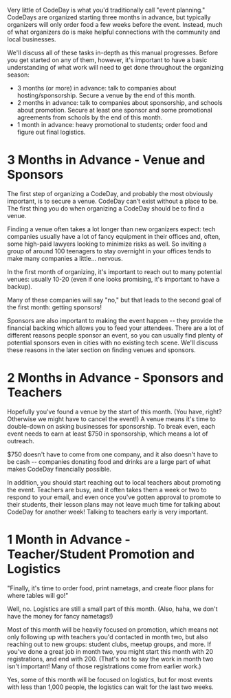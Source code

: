 Very little of CodeDay is what you'd traditionally call "event planning." CodeDays are organized starting three months in advance, but typically organizers will only order food a few weeks before the event. Instead, much of what organizers do is make helpful connections with the community and local businesses.

We'll discuss all of these tasks in-depth as this manual progresses. Before you get started on any of them, however, it's important to have a basic understanding of what work will need to get done throughout the organizing season:

* 3 months \(or more\) in advance: talk to companies about hosting\/sponsorship. Secure a venue by the end of this month.
* 2 months in advance: talk to companies about sponsorship, and schools about promotion. Secure at least one sponsor and some promotional agreements from schools by the end of this month.
* 1 month in advance: heavy promotional to students; order food and figure out final logistics.

# 3 Months in Advance - Venue and Sponsors

The first step of organizing a CodeDay, and probably the most obviously important, is to secure a venue. CodeDay can’t exist without a place to be. The first thing you do when organizing a CodeDay should be to find a venue.

Finding a venue often takes a lot longer than new organizers expect: tech companies usually have a lot of fancy equipment in their offices and, often, some high-paid lawyers looking to minimize risks as well. So inviting a group of around 100 teenagers to stay overnight in your offices tends to make many companies a little... nervous.

In the first month of organizing, it's important to reach out to many potential venues: usually 10-20 \(even if one looks promising, it's important to have a backup\).

Many of these companies will say "no," but that leads to the second goal of the first month: getting sponsors!

Sponsors are also important to making the event happen -- they provide the financial backing which allows you to feed your attendees. There are a lot of different reasons people sponsor an event, so you can usually find plenty of potential sponsors even in cities with no existing tech scene. We'll discuss these reasons in the later section on finding venues and sponsors.

# 2 Months in Advance - Sponsors and Teachers

Hopefully you've found a venue by the start of this month. \(You have, right? Otherwise we might have to cancel the event!\) A venue means it's time to double-down on asking businesses for sponsorship. To break even, each event needs to earn at least $750 in sponsorship, which means a lot of outreach.

$750 doesn't have to come from one company, and it also doesn't have to be cash -- companies donating food and drinks are a large part of what makes CodeDay financially possible.

In addition, you should start reaching out to local teachers about promoting the event. Teachers are busy, and it often takes them a week or two to respond to your email, and even once you've gotten approval to promote to their students, their lesson plans may not leave much time for talking about CodeDay for another week! Talking to teachers early is very important.

# 1 Month in Advance - Teacher\/Student Promotion and Logistics

"Finally, it's time to order food, print nametags, and create floor plans for where tables will go!"

Well, no. Logistics are still a small part of this month. \(Also, haha, we don't have the money for fancy nametags!\)

Most of this month will be heavily focused on promotion, which means not only following up with teachers you'd contacted in month two, but also reaching out to new groups: student clubs, meetup groups, and more. If you've done a great job in month two, you might start this month with 20 registrations, and end with 200. \(That's not to say the work in month two isn't important! Many of those registrations come from earlier work.\)

Yes, some of this month will be focused on logistics, but for most events with less than 1,000 people, the logistics can wait for the last two weeks.

